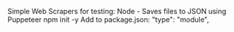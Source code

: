 Simple Web Scrapers for testing:
Node - Saves files to JSON using Puppeteer
npm init -y
Add to package.json:  "type": "module",
